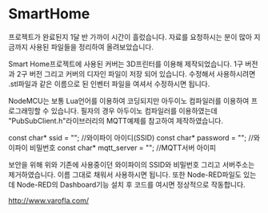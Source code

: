 # SmartHome
프로젝트가 완료된지 1달 반 가까이 시간이 흘렀습니다. 자료를 요청하시는 분이 많아 지금까지 사용된 파일들을 정리하여 올려보았습니다.

Smart Home프로젝트에 사용된 커버는 3D프린터를 이용해 제작되었습니다. 1구 버전과 2구 버전 그리고 커버의 디자인 파일이 저장 되어 있습니다. 수정해서 사용하시려면 .stl파일과 같은 이름으로 된 인벤터 파일을 여셔서 수정하시면 됩니다.

NodeMCU는 보통 Lua언어를 이용하여 코딩되지만 아두이노 컴파일러를 이용하여 프로그래밍할 수 있습니다. 필자의 경우 아두이노 컴파일러를 이용하였는데 "PubSubClient.h"라이브러리의 MQTT예제를 참고하여 제작하였습니다.

const char* ssid = "";        //와이파이 아이디(SSID)
const char* password = "";    //와이파이 비밀번호
const char* mqtt_server = ""; //MQTT서버 아이피

보안을 위해 위와 기존에 사용중이던 와이파이의 SSID와 비밀번호 그리고 서버주소는 제거하였습니다. 이름 그대로 채워서 사용하시면 됩니다.
또한 Node-RED파일도 있는데 Node-RED의 Dashboard기능 설치 후 코드를 여시면 정상적으로 작동합니다.

http://www.varofla.com/
